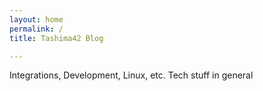 ```yaml
---
layout: home
permalink: /
title: Tashima42 Blog

---
```

Integrations, Development, Linux, etc. Tech stuff in general